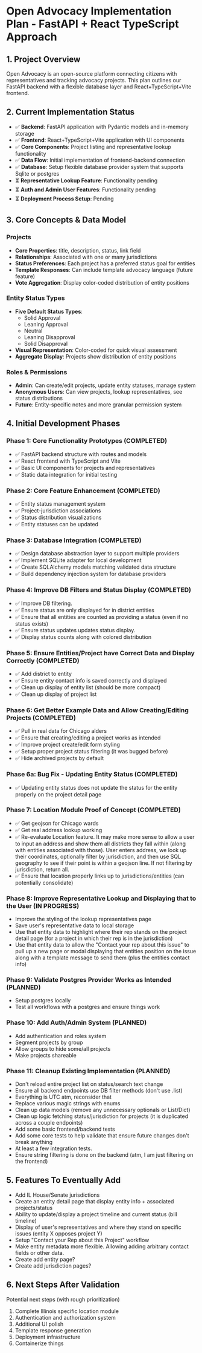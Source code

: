 # Open Advocacy Implementation Plan - FastAPI + React TypeScript Approach

## 1. Project Overview

Open Advocacy is an open-source platform connecting citizens with representatives and tracking advocacy projects. This plan outlines our FastAPI backend with a flexible database layer and React+TypeScript+Vite frontend.

## 2. Current Implementation Status

- ✅ **Backend**: FastAPI application with Pydantic models and in-memory storage
- ✅ **Frontend**: React+TypeScript+Vite application with UI components
- ✅ **Core Components**: Project listing and representative lookup functionality
- ✅ **Data Flow**: Initial implementation of frontend-backend connection
- ✅ **Database**: Setup flexible database provider system that supports Sqlite or postgres
- ⏳ **Representative Lookup Feature**: Functionality pending
- ⏳ **Auth and Admin User Features**: Functionality pending
- ⏳ **Deployment Process Setup**: Pending

## 3. Core Concepts & Data Model

### Projects
- **Core Properties**: title, description, status, link field
- **Relationships**: Associated with one or many jurisdictions
- **Status Preferences**: Each project has a preferred status goal for entities
- **Template Responses**: Can include template advocacy language (future feature)
- **Vote Aggregation**: Display color-coded distribution of entity positions

### Entity Status Types
- **Five Default Status Types**:
  - Solid Approval
  - Leaning Approval
  - Neutral
  - Leaning Disapproval
  - Solid Disapproval
- **Visual Representation**: Color-coded for quick visual assessment
- **Aggregate Display**: Projects show distribution of entity positions

### Roles & Permissions
- **Admin**: Can create/edit projects, update entity statuses, manage system
- **Anonymous Users**: Can view projects, lookup representatives, see status distributions
- **Future**: Entity-specific notes and more granular permission system

## 4. Initial Development Phases

### Phase 1: Core Functionality Prototypes (COMPLETED)
- ✅ FastAPI backend structure with routes and models
- ✅ React frontend with TypeScript and Vite
- ✅ Basic UI components for projects and representatives
- ✅ Static data integration for initial testing

### Phase 2: Core Feature Enhancement (COMPLETED)
- ✅ Entity status management system
- ✅ Project-jurisdiction associations
- ✅ Status distribution visualizations
- ✅ Entity statuses can be updated

### Phase 3: Database Integration (COMPLETED)
- ✅ Design database abstraction layer to support multiple providers
- ✅ Implement SQLite adapter for local development
- ✅ Create SQLAlchemy models matching validated data structure
- ✅ Build dependency injection system for database providers

### Phase 4: Improve DB Filters and Status Display (COMPLETED)
- ✅ Improve DB filtering. 
- ✅ Ensure status are only displayed for in district entities
- ✅ Ensure that all entities are counted as providing a status (even if no status exists)
- ✅ Ensure status updates updates status display. 
- ✅ Display status counts along with colored distribution

### Phase 5: Ensure Entities/Project have Correct Data and Display Correctly (COMPLETED)
- ✅ Add district to entity
- ✅ Ensure entity contact info is saved correctly and displayed
- ✅ Clean up display of entity list (should be more compact)
- ✅ Clean up display of project list

### Phase 6: Get Better Example Data and Allow Creating/Editing Projects (COMPLETED)
- ✅ Pull in real data for Chicago alders
- ✅ Ensure that creating/editing a project works as intended
- ✅ Improve project create/edit form styling
- ✅ Setup proper project status filtering (it was bugged before)
- ✅ Hide archived projects by default

### Phase 6a: Bug Fix - Updating Entity Status (COMPLETED)
- ✅ Updating entity status does not update the status for the entity properly on the project detail page

### Phase 7: Location Module Proof of Concept (COMPLETED)
- ✅ Get geojson for Chicago wards
- ✅ Get real address lookup working 
- ✅ Re-evaluate Location feature. It may make more sense to allow a user to input an address and show them all districts they fall within (along with entities associated with those). User enters address, we look up their coordinates, optionally filter by jurisdiction, and then use SQL geography to see if their point is within a geojson line. If not filtering by jurisdiction, return all.
- ✅ Ensure that location properly links up to jurisdictions/entities (can potentially consolidate)

### Phase 8: Improve Representative Lookup and Displaying that to the User (IN PROGRESS)
- Improve the styling of the lookup representatives page
- Save user's representative data to local storage
- Use that entity data to highlight where their rep stands on the project detail page (for a project in which their rep is in the jurisdiction)
- Use that entity data to allow the "Contact your rep about this issue" to pull up a new page or modal displaying that entities position on the issue along with a template message to send them (plus the entities contact info)

### Phase 9: Validate Postgres Provider Works as Intended (PLANNED)
- Setup postgres locally
- Test all workflows with a postgres and ensure things work

### Phase 10: Add Auth/Admin System (PLANNED)
- Add authentication and roles system
- Segment projects by group
- Allow groups to hide some/all projects
- Make projects shareable

### Phase 11: Cleanup Existing Implementation (PLANNED)
- Don't reload entire project list on status/search text change
- Ensure all backend endpoints use DB filter methods (don't use .list)
- Everything is UTC atm, reconsider that
- Replace various magic strings with enums
- Clean up data models (remove any unnecessary optionals or List/Dict)
- Clean up logic fetching status/jurisdiction for projects (it is duplicated across a couple endpoints)
- Add some basic frontend/backend tests
- Add some core tests to help validate that ensure future changes don't break anything
- At least a few integration tests.
- Ensure string filtering is done on the backend (atm, I am just filtering on the frontend)

## 5. Features To Eventually Add
- Add IL House/Senate jurisdictions
- Create an entity detail page that display entity info + associated projects/status
- Ability to update/display a project timeline and current status (bill timeline)
- Display of user's representatives and where they stand on specific issues (entity X opposes project Y)
- Setup "Contact your Rep about this Project" workflow
- Make entity metadata more flexible. Allowing adding arbitrary contact fields or other data.
- Create add entity page?
- Create add jurisdiction pages?


## 6. Next Steps After Validation

Potential next steps (with rough prioritization)

1. Complete Illinois specific location module
2. Authentication and authorization system
3. Additional UI polish
4. Template response generation
5. Deployment infrastructure
6. Containerize things

